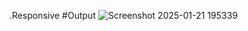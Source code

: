 .Responsive
#Output
![Screenshot 2025-01-21 195339](https://github.com/user-attachments/assets/fa5dec08-d876-4f16-81dd-ffe58a2f8152)
